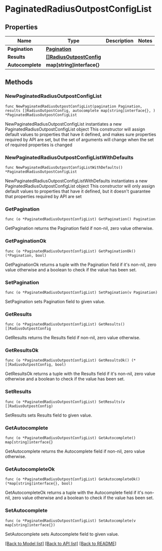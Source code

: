 # PaginatedRadiusOutpostConfigList

## Properties

Name | Type | Description | Notes
------------ | ------------- | ------------- | -------------
**Pagination** | [**Pagination**](Pagination.md) |  | 
**Results** | [**[]RadiusOutpostConfig**](RadiusOutpostConfig.md) |  | 
**Autocomplete** | **map[string]interface{}** |  | 

## Methods

### NewPaginatedRadiusOutpostConfigList

`func NewPaginatedRadiusOutpostConfigList(pagination Pagination, results []RadiusOutpostConfig, autocomplete map[string]interface{}, ) *PaginatedRadiusOutpostConfigList`

NewPaginatedRadiusOutpostConfigList instantiates a new PaginatedRadiusOutpostConfigList object
This constructor will assign default values to properties that have it defined,
and makes sure properties required by API are set, but the set of arguments
will change when the set of required properties is changed

### NewPaginatedRadiusOutpostConfigListWithDefaults

`func NewPaginatedRadiusOutpostConfigListWithDefaults() *PaginatedRadiusOutpostConfigList`

NewPaginatedRadiusOutpostConfigListWithDefaults instantiates a new PaginatedRadiusOutpostConfigList object
This constructor will only assign default values to properties that have it defined,
but it doesn't guarantee that properties required by API are set

### GetPagination

`func (o *PaginatedRadiusOutpostConfigList) GetPagination() Pagination`

GetPagination returns the Pagination field if non-nil, zero value otherwise.

### GetPaginationOk

`func (o *PaginatedRadiusOutpostConfigList) GetPaginationOk() (*Pagination, bool)`

GetPaginationOk returns a tuple with the Pagination field if it's non-nil, zero value otherwise
and a boolean to check if the value has been set.

### SetPagination

`func (o *PaginatedRadiusOutpostConfigList) SetPagination(v Pagination)`

SetPagination sets Pagination field to given value.


### GetResults

`func (o *PaginatedRadiusOutpostConfigList) GetResults() []RadiusOutpostConfig`

GetResults returns the Results field if non-nil, zero value otherwise.

### GetResultsOk

`func (o *PaginatedRadiusOutpostConfigList) GetResultsOk() (*[]RadiusOutpostConfig, bool)`

GetResultsOk returns a tuple with the Results field if it's non-nil, zero value otherwise
and a boolean to check if the value has been set.

### SetResults

`func (o *PaginatedRadiusOutpostConfigList) SetResults(v []RadiusOutpostConfig)`

SetResults sets Results field to given value.


### GetAutocomplete

`func (o *PaginatedRadiusOutpostConfigList) GetAutocomplete() map[string]interface{}`

GetAutocomplete returns the Autocomplete field if non-nil, zero value otherwise.

### GetAutocompleteOk

`func (o *PaginatedRadiusOutpostConfigList) GetAutocompleteOk() (*map[string]interface{}, bool)`

GetAutocompleteOk returns a tuple with the Autocomplete field if it's non-nil, zero value otherwise
and a boolean to check if the value has been set.

### SetAutocomplete

`func (o *PaginatedRadiusOutpostConfigList) SetAutocomplete(v map[string]interface{})`

SetAutocomplete sets Autocomplete field to given value.



[[Back to Model list]](../README.md#documentation-for-models) [[Back to API list]](../README.md#documentation-for-api-endpoints) [[Back to README]](../README.md)


